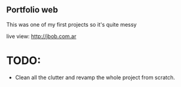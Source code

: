 ## Portfolio web

This was one of my first projects so it's quite messy

live view: http://jbob.com.ar

# TODO:

* Clean all the clutter and revamp the whole project from scratch.
